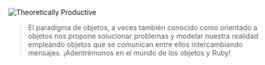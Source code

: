 ![Theoretically Productive](https://img.shields.io/badge/PROGRAMACIÓN_CON_OBJETOS-Ruby-critical)



> El paradigma de objetos, a veces también conocido como orientado a objetos nos propone solucionar problemas y modelar nuestra realidad empleando objetos que se comunican entre ellos intercambiando mensajes. ¡Adentrémonos en el mundo de los objetos y Ruby!
